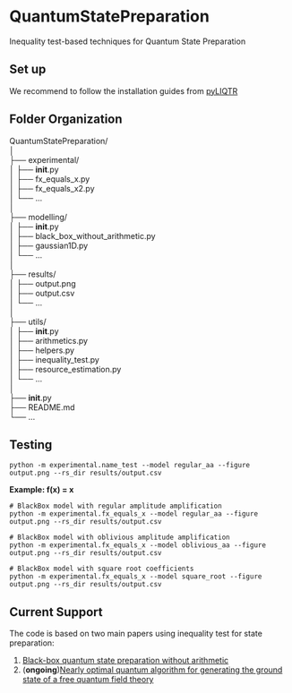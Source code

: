# QuantumStatePreparation
Inequality test-based techniques for Quantum State Preparation

## Set up

We recommend to follow the installation guides from [pyLIQTR](https://github.com/isi-usc-edu/pyLIQTR/tree/v0.3.0)

## Folder Organization

QuantumStatePreparation/  
│  
├── experimental/  
│   ├── __init__.py  
│   ├── fx_equals_x.py  
│   ├── fx_equals_x2.py  
│   └── ...  
│  
├── modelling/  
│   ├── __init__.py  
│   ├── black_box_without_arithmetic.py  
│   ├── gaussian1D.py  
│   └── ...  
│  
├── results/  
│   ├── output.png  
│   ├── output.csv  
│   └── ...  
│   
├── utils/  
│   ├── __init__.py  
│   ├── arithmetics.py  
│   ├── helpers.py  
│   ├── inequality_test.py  
│   ├── resource_estimation.py  
│   └── ...  
│  
├── __init__.py  
├── README.md  
└── ...  

## Testing

```
python -m experimental.name_test --model regular_aa --figure output.png --rs_dir results/output.csv
```


**Example: f(x) = x**

```
# BlackBox model with regular amplitude amplification
python -m experimental.fx_equals_x --model regular_aa --figure output.png --rs_dir results/output.csv

# BlackBox model with oblivious amplitude amplification
python -m experimental.fx_equals_x --model oblivious_aa --figure output.png --rs_dir results/output.csv

# BlackBox model with square root coefficients
python -m experimental.fx_equals_x --model square_root --figure output.png --rs_dir results/output.csv
```

## Current Support
The code is based on two main papers using inequality test for state preparation:
1. [Black-box quantum state preparation without arithmetic](https://arxiv.org/abs/1807.03206)
2. (**ongoing**)[Nearly optimal quantum algorithm for generating the ground state of a free quantum field theory](https://arxiv.org/abs/2110.05708)
